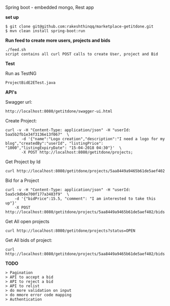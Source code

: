 Spring boot - embedded mongo, Rest app

**set up**

    $ git clone git@github.com:rakeshthinqq/marketplace-getitdone.git
    $ mvn clean install spring-boot:run


**Run feed to create more users, projects and bids**

    ./feed.sh
    script contains all curl POST calls to create User, project and Bid

**Test**

Run as TestNG

    ProjectBidE2ETest.java

**API's**

Swagger url:

    http://localhost:8080/getitdone/swagger-ui.html

Create Project:

    curl -v -H "Content-Type: application/json" -H "userId: 5aa5b2fb1e34f3136e13f067"  \
           -d '{"name":"Logo creation","description":"I need a logo for my blog","createdBy":"userId", "listingPrice": "1000","listingExpiryDate": "15-04-2018 04:30"}'  \
           -X POST http://localhost:8080/getitdone/projects;

    
Get Project by Id

    curl http://localhost:8080/getitdone/projects/5aa8449a9465b61de5aef402

Bid for a Project

    curl -v -H "Content-Type: application/json" -H "userId: 5aa5c9db6e700f177a3483f9"  \
        -d '{"bidPrice":15.5, "comment": "I am interested to take this up"}'
        -X POST http://localhost:8080/getitdone/projects/5aa8449a9465b61de5aef402/bids

Get All open projects

    curl http://localhost:8080/getitdone/projects?status=OPEN
    
Get All bids of project:

    curl http://localhost:8080/getitdone/projects/5aa8449a9465b61de5aef402/bids


**TODO**

    > Pagination  
    > API to accept a bid
    > API to reject a bid
    > API to relist 
    > do more validation on input
    > do mmore error code mapping
    > Authentication


